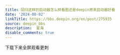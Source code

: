 ```yaml
---
title: 回归这样的启动器怎么样看图还是deepin原来启动器好看
date: '2024-08-02'
linkTitle: https://bbs.deepin.org/en/post/275935
source: deepin_bbs
description:  星海 
disable_comments: true
---
```

下载下来全屏观看更刺
